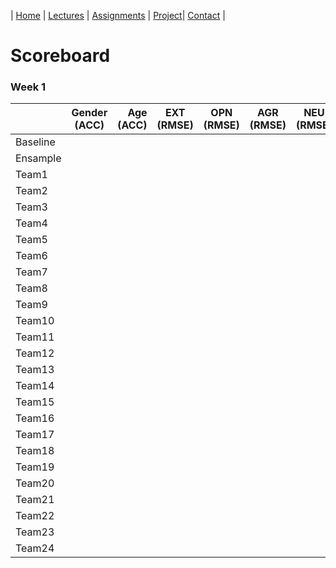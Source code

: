 
| [Home](index.md) | [Lectures](lectures.md) | [Assignments](assignments.md) | [Project](project.md)| [Contact](contact.md) |


# Scoreboard

### Week 1

|       | Gender (ACC) | Age (ACC) | EXT (RMSE) | OPN (RMSE) | AGR (RMSE) | NEU (RMSE) | CON (RMSE) |
|-------|--------------|----------:|------------|------------|------------|------------|------------|
| Baseline |              |           |            |            |            |            |            |
| Ensample |              |           |            |            |            |            |            |
| Team1 |              |           |            |            |            |            |            |
| Team2 |              |           |            |            |            |            |            |
| Team3 |              |           |            |            |            |            |            |
| Team4 |              |           |            |            |            |            |            |
| Team5 |              |           |            |            |            |            |            |
| Team6 |              |           |            |            |            |            |            |
| Team7 |              |           |            |            |            |            |            |
| Team8 |              |           |            |            |            |            |            |
| Team9 |              |           |            |            |            |            |            |
| Team10 |              |           |            |            |            |            |            |
| Team11 |              |           |            |            |            |            |            |
| Team12 |              |           |            |            |            |            |            |
| Team13 |              |           |            |            |            |            |            |
| Team14 |              |           |            |            |            |            |            |
| Team15 |              |           |            |            |            |            |            |
| Team16 |              |           |            |            |            |            |            |
| Team17 |              |           |            |            |            |            |            |
| Team18 |              |           |            |            |            |            |            |
| Team19 |              |           |            |            |            |            |            |
| Team20 |              |           |            |            |            |            |            |
| Team21 |              |           |            |            |            |            |            |
| Team22 |              |           |            |            |            |            |            |
| Team23 |              |           |            |            |            |            |            |
| Team24 |              |           |            |            |            |            |            |
